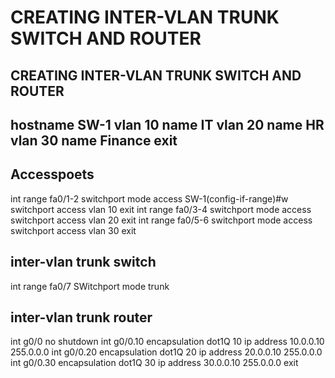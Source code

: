 # CREATING INTER-VLAN TRUNK SWITCH AND ROUTER
CREATING INTER-VLAN TRUNK SWITCH AND ROUTER 
-------------

hostname SW-1
vlan 10
name IT
vlan 20
name HR
vlan 30
name Finance
exit
------

Accesspoets
-------------
int range fa0/1-2
switchport mode access 
SW-1(config-if-range)#w
switchport access vlan 10
exit
int range fa0/3-4
switchport mode access 
switchport access vlan 20
exit
int range fa0/5-6
switchport mode access 
switchport access vlan 30
exit


inter-vlan trunk switch
------------------
int range fa0/7
SWitchport mode trunk

inter-vlan trunk router 
------------------

int g0/0
no shutdown 
int g0/0.10
encapsulation dot1Q 10
ip address 10.0.0.10 255.0.0.0
int g0/0.20
encapsulation dot1Q 20
ip address 20.0.0.10 255.0.0.0
int g0/0.30
encapsulation dot1Q 30
ip address 30.0.0.10 255.0.0.0
exit
